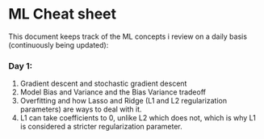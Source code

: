 # ML Cheat sheet

This document keeps track of the ML concepts i review on a daily basis (continuously being updated):

### Day 1:

1. Gradient descent and stochastic gradient descent
2. Model Bias and Variance and the Bias Variance tradeoff
3. Overfitting and how Lasso and Ridge (L1 and L2 regularization parameters) are ways to deal with it.
4. L1 can take coefficients to 0, unlike L2 which does not, which is why L1 is considered a stricter regularization parameter.
